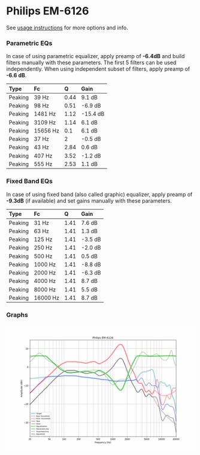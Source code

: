 # Philips EM-6126
See [usage instructions](https://github.com/jaakkopasanen/AutoEq#usage) for more options and info.

### Parametric EQs
In case of using parametric equalizer, apply preamp of **-6.4dB** and build filters manually
with these parameters. The first 5 filters can be used independently.
When using independent subset of filters, apply preamp of **-6.6 dB**.

| Type    | Fc       |    Q | Gain     |
|:--------|:---------|:-----|:---------|
| Peaking | 39 Hz    | 0.44 | 9.1 dB   |
| Peaking | 98 Hz    | 0.51 | -6.9 dB  |
| Peaking | 1481 Hz  | 1.12 | -15.4 dB |
| Peaking | 3109 Hz  | 1.14 | 6.1 dB   |
| Peaking | 15656 Hz | 0.1  | 6.1 dB   |
| Peaking | 37 Hz    | 2    | -0.5 dB  |
| Peaking | 43 Hz    | 2.84 | 0.6 dB   |
| Peaking | 407 Hz   | 3.52 | -1.2 dB  |
| Peaking | 555 Hz   | 2.53 | 1.1 dB   |

### Fixed Band EQs
In case of using fixed band (also called graphic) equalizer, apply preamp of **-9.3dB**
(if available) and set gains manually with these parameters.

| Type    | Fc       |    Q | Gain    |
|:--------|:---------|:-----|:--------|
| Peaking | 31 Hz    | 1.41 | 7.6 dB  |
| Peaking | 63 Hz    | 1.41 | 1.3 dB  |
| Peaking | 125 Hz   | 1.41 | -3.5 dB |
| Peaking | 250 Hz   | 1.41 | -2.0 dB |
| Peaking | 500 Hz   | 1.41 | 0.5 dB  |
| Peaking | 1000 Hz  | 1.41 | -8.8 dB |
| Peaking | 2000 Hz  | 1.41 | -6.3 dB |
| Peaking | 4000 Hz  | 1.41 | 8.7 dB  |
| Peaking | 8000 Hz  | 1.41 | 5.5 dB  |
| Peaking | 16000 Hz | 1.41 | 8.7 dB  |

### Graphs
![](./Philips%20EM-6126.png)